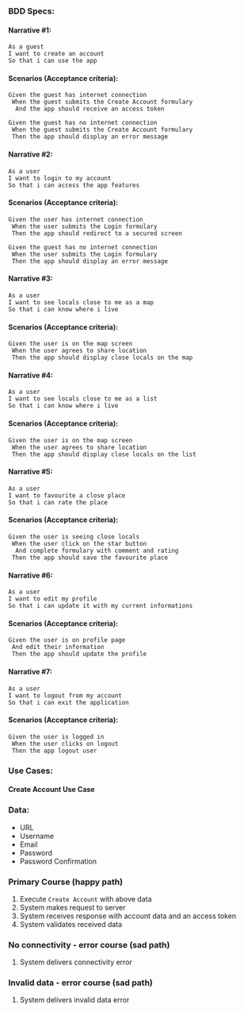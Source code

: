 ### BDD Specs:


#### Narrative #1:
```
As a guest
I want to create an account
So that i can use the app
```

#### Scenarios (Acceptance criteria):
```
Given the guest has internet connection
 When the guest submits the Create Account formulary
  And the app should receive an access token
```

```
Given the guest has no internet connection
 When the guest submits the Create Account formulary
 Then the app should display an error message
```

#### Narrative #2:
```
As a user
I want to login to my account
So that i can access the app features
```

#### Scenarios (Acceptance criteria):
```
Given the user has internet connection
 When the user submits the Login formulary
 Then the app should redirect to a secured screen
```

```
Given the guest has no internet connection
 When the user submits the Login formulary
 Then the app should display an error message
```

#### Narrative #3:
```
As a user
I want to see locals close to me as a map
So that i can know where i live
```

#### Scenarios (Acceptance criteria):
```
Given the user is on the map screen
 When the user agrees to share location
 Then the app should display close locals on the map
```

#### Narrative #4:
```
As a user
I want to see locals close to me as a list
So that i can know where i live
```

#### Scenarios (Acceptance criteria):
```
Given the user is on the map screen
 When the user agrees to share location
 Then the app should display close locals on the list
```

#### Narrative #5:
```
As a user
I want to favourite a close place
So that i can rate the place
```

#### Scenarios (Acceptance criteria):
```
Given the user is seeing close locals
 When the user click on the star button
  And complete formulary with comment and rating
 Then the app should save the favourite place
```

#### Narrative #6:
```
As a user
I want to edit my profile
So that i can update it with my current informations
```

#### Scenarios (Acceptance criteria):
```
Given the user is on profile page
 And edit their information
 Then the app should update the profile
```

#### Narrative #7:
```
As a user
I want to logout from my account
So that i can exit the application
```

#### Scenarios (Acceptance criteria):
```
Given the user is logged in
 When the user clicks on logout
 Then the app logout user
```

### Use Cases:

#### Create Account Use Case

### Data:
- URL
- Username
- Email
- Password
- Password Confirmation

### Primary Course (happy path)
1. Execute `Create Account` with above data
2. System makes request to server
3. System receives response with account data and an access token
4. System validates received data

### No connectivity - error course (sad path)
1. System delivers connectivity error

### Invalid data - error course (sad path)
1. System delivers invalid data error
